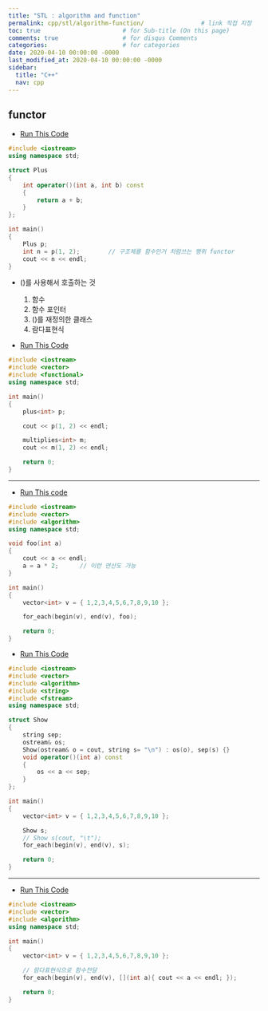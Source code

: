 ```yaml
---
title: "STL : algorithm and function"
permalink: cpp/stl/algorithm-function/                # link 직접 지정
toc: true                       # for Sub-title (On this page)
comments: true                  # for disqus Comments
categories:                     # for categories
date: 2020-04-10 00:00:00 -0000
last_modified_at: 2020-04-10 00:00:00 -0000
sidebar:
  title: "C++"
  nav: cpp
---
```


## functor

* [Run This Code](https://ideone.com/quZsYG)

```cpp
#include <iostream>
using namespace std;

struct Plus
{
    int operator()(int a, int b) const
    {
        return a + b;
    }
};

int main()
{
    Plus p;
    int n = p(1, 2);        // 구조체를 함수인거 처럼쓰는 행위 functor
    cout << n << endl;
}
```

* ()를 사용해서 호출하는 것
    1. 함수
    2. 함수 포인터
    3. ()를 재정의한 클래스
    4. 람다표현식

* [Run This Code](https://ideone.com/vHc9XX)

```cpp
#include <iostream>
#include <vector>
#include <functional>
using namespace std;

int main()
{
    plus<int> p;

    cout << p(1, 2) << endl;

    multiplies<int> m;
    cout << m(1, 2) << endl;

    return 0;
}
```

---

* [Run This code](https://ideone.com/EYOKmR)

```cpp
#include <iostream>
#include <vector>
#include <algorithm>
using namespace std;

void foo(int a)
{
    cout << a << endl;
    a = a * 2;      // 이런 연산도 가능
}

int main()
{
    vector<int> v = { 1,2,3,4,5,6,7,8,9,10 };

    for_each(begin(v), end(v), foo);

    return 0;
}
```

* [Run This Code](https://ideone.com/P1mkIN)

```cpp
#include <iostream>
#include <vector>
#include <algorithm>
#include <string>
#include <fstream>
using namespace std;

struct Show
{
    string sep;
    ostream& os;
    Show(ostream& o = cout, string s= "\n") : os(o), sep(s) {}
    void operator()(int a) const
    {
        os << a << sep;
    }
};

int main()
{
    vector<int> v = { 1,2,3,4,5,6,7,8,9,10 };

    Show s;
    // Show s(cout, "\t");
    for_each(begin(v), end(v), s);

    return 0;
}
```

---

* [Run This Code](https://ideone.com/pe2d3b)

```cpp
#include <iostream>
#include <vector>
#include <algorithm>
using namespace std;

int main()
{
    vector<int> v = { 1,2,3,4,5,6,7,8,9,10 };

    // 람다표현식으로 함수전달
    for_each(begin(v), end(v), [](int a){ cout << a << endl; });

    return 0;
}
```